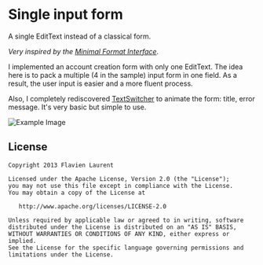 Single input form
===============

A single EditText instead of a classical form.

_Very inspired by the [Minimal Format Interface][1]._

I implemented an account creation form with only one EditText. The idea here is to pack a multiple (4 in the sample) input form in one field. As a result, the user input is easier and a more fluent process.

Also, I completely rediscovered [TextSwitcher][2] to animate the form: title, error message. It's very basic but simple to use.

![Example Image](flavienlaurent.github.com/singleinputform/misc/screen.png)

License
-----------

    Copyright 2013 Flavien Laurent

    Licensed under the Apache License, Version 2.0 (the "License");
    you may not use this file except in compliance with the License.
    You may obtain a copy of the License at

       http://www.apache.org/licenses/LICENSE-2.0

    Unless required by applicable law or agreed to in writing, software
    distributed under the License is distributed on an "AS IS" BASIS,
    WITHOUT WARRANTIES OR CONDITIONS OF ANY KIND, either express or implied.
    See the License for the specific language governing permissions and
    limitations under the License.
    
    

[1]: https://github.com/codrops/MinimalForm
[2]: http://developer.android.com/reference/android/widget/TextSwitcher.html
[3]: https://github.com/flavienlaurent/singleinputform/blob/master/misc/screen.png
